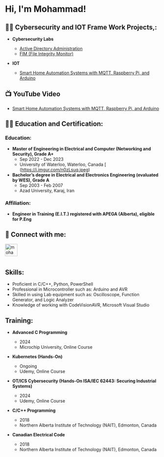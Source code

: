 <h1>Hi, I'm Mohammad! </h1>

<h2>👨‍💻 Cybersecurity and IOT Frame Work Projects,:</h2>

- <b>Cybersecurity Labs</b>

  - [Active Directory Administration](https://github.com/HeidariMHD/Active-Directory-Lab)
  - [FIM (File Integrity Monitor)](https://github.com/Mhdheidari/FIM-Hashing-Email)
    
- <b>IOT</b>
  - [Smart Home Automation Systems with MQTT, Raspberry Pi, and Arduino ](https://github.com/HeidariMHD/Smart-Home-Automation-Systems-with-MQTT-Raspberry-Pi-and-Arduino)
<h2>📺  YouTube Video</h2>

- [Smart Home Automation Systems with MQTT, Raspberry Pi, and Arduino](https://www.youtube.com/watch?v=PIPEXzCUvvQ)
 
<h2>👨‍💻 Education and Certification:</h2>

### Education:
- **Master of Engineering in Electrical and Computer (Networking and Security), Grade A+**  
  - Sep 2022 - Dec 2023  
  - University of Waterloo, Waterloo, Canada
    [
(https://i.imgur.com/n0zLsuq.jpeg)
- **Bachelor’s degree in Electrical and Electronics Engineering (evaluated by WES), Grade A**  
  - Sep 2003 - Feb 2007  
  - Azad University, Karaj, Iran

### Affiliation:
- **Engineer in Training (E.I.T.) registered with APEGA (Alberta), eligible for P.Eng**

<h2> 🤳 Connect with me:</h2>

[<img align="left" alt="mohammad-heidari | LinkedIn" width="40px" src="https://cdn.jsdelivr.net/npm/simple-icons@v3/icons/linkedin.svg" />][linkedin]

[linkedin]: https://www.linkedin.com/in/mohammad-heidari/

  <br /><br /><br />
   ## Skills:
  - Proficient in C/C++, Python, PowerShell
  - Professional in Microcontroller such as: Arduino and AVR
  - Skilled in using Lab equipment such as: Oscilloscope, Function Generator, and Logic Analyzer
  - Knowledge of working with CodeVisionAVR, Microsoft Visual Studio

   ## Training:

- **Advanced C Programming**
  - 2024
  - Microchip University, Online Course

- **Kubernetes (Hands-On)**
  - Ongoing
  - Udemy, Online Course

- **OT/ICS Cybersecurity (Hands-On ISA/IEC 62443: Securing Industrial Systems)**  
  - 2024  
  - Udemy, Online Course

- **C/C++ Programming**
  - 2018
  - Northern Alberta Institute of Technology (NAIT), Edmonton, Canada
    
- **Canadian Electrical Code**
  - 2018
  - Northern Alberta Institute of Technology (NAIT), Edmonton, Canada
    


